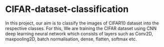 # CIFAR-dataset-classification
In this project, our aim is to classify the images of CIFAR10 dataset into the respective classes. For this, We are training the CIFAR dataset using CNN deep learning neural network which consists of layers such as Conv2D, maxpooling2D, batch normalisation, dense, flatten, softmax etc.
